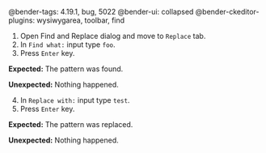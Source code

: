 @bender-tags: 4.19.1, bug, 5022
@bender-ui: collapsed
@bender-ckeditor-plugins: wysiwygarea, toolbar, find

1. Open Find and Replace dialog and move to `Replace` tab.
2. In `Find what:` input type `foo`.
3. Press `Enter` key.

**Expected:** The pattern was found.

**Unexpected:** Nothing happened.

4. In `Replace with:` input type `test`.
5. Press `Enter` key.

**Expected:** The pattern was replaced.

**Unexpected:** Nothing happened.
